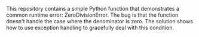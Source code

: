 This repository contains a simple Python function that demonstrates a common runtime error: ZeroDivisionError. The bug is that the function doesn't handle the case where the denominator is zero.  The solution shows how to use exception handling to gracefully deal with this condition.